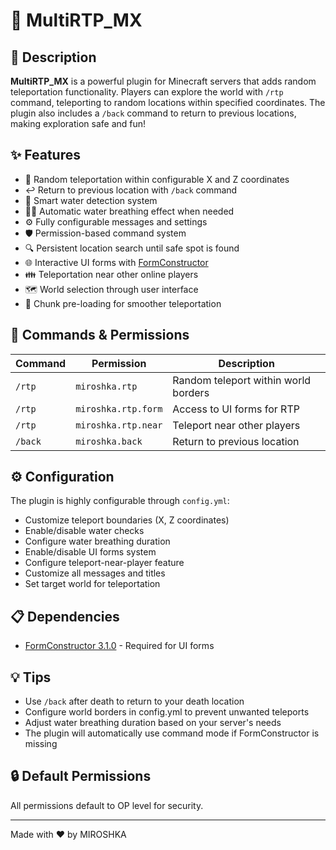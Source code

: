 # 🎯 MultiRTP_MX

## 📝 Description
**MultiRTP_MX** is a powerful plugin for Minecraft servers that adds random teleportation functionality. Players can explore the world with `/rtp` command, teleporting to random locations within specified coordinates. The plugin also includes a `/back` command to return to previous locations, making exploration safe and fun!

## ✨ Features
* 🎲 Random teleportation within configurable X and Z coordinates
* ↩️ Return to previous location with `/back` command
* 🌊 Smart water detection system
* 🧙‍♂️ Automatic water breathing effect when needed
* ⚙️ Fully configurable messages and settings
* 🛡️ Permission-based command system
* 🔍 Persistent location search until safe spot is found
* 🌐 Interactive UI forms with [FormConstructor](https://github.com/MEFRREEX/FormConstructor/releases/tag/3.0.0)
* 👪 Teleportation near other online players
* 🗺️ World selection through user interface
* 🚀 Chunk pre-loading for smoother teleportation

## 🔧 Commands & Permissions
| Command | Permission | Description |
|---------|------------|-------------|
| `/rtp` | `miroshka.rtp` | Random teleport within world borders |
| `/rtp` | `miroshka.rtp.form` | Access to UI forms for RTP |
| `/rtp` | `miroshka.rtp.near` | Teleport near other players |
| `/back` | `miroshka.back` | Return to previous location |

## ⚙️ Configuration
The plugin is highly configurable through `config.yml`:
* Customize teleport boundaries (X, Z coordinates)
* Enable/disable water checks
* Configure water breathing duration
* Enable/disable UI forms system
* Configure teleport-near-player feature
* Customize all messages and titles
* Set target world for teleportation

## 📋 Dependencies
* [FormConstructor 3.1.0](https://github.com/MEFRREEX/FormConstructor/releases/tag/3.1.0) - Required for UI forms

## 💡 Tips
* Use `/back` after death to return to your death location
* Configure world borders in config.yml to prevent unwanted teleports
* Adjust water breathing duration based on your server's needs
* The plugin will automatically use command mode if FormConstructor is missing

## 🔒 Default Permissions
All permissions default to OP level for security.

---
Made with ❤️ by MIROSHKA